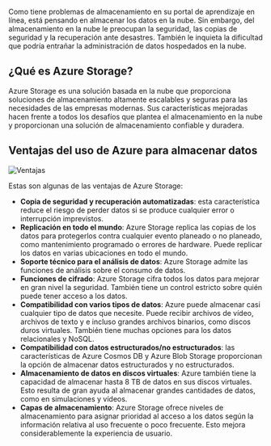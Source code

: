 Como tiene problemas de almacenamiento en su portal de aprendizaje en línea, está pensando en almacenar los datos en la nube. Sin embargo, del almacenamiento en la nube le preocupan la seguridad, las copias de seguridad y la recuperación ante desastres. También le inquieta la dificultad que podría entrañar la administración de datos hospedados en la nube.

## <a name="what-is-azure-storage"></a>¿Qué es Azure Storage?

Azure Storage es una solución basada en la nube que proporciona soluciones de almacenamiento altamente escalables y seguras para las necesidades de las empresas modernas. Sus características mejoradas hacen frente a todos los desafíos que plantea el almacenamiento en la nube y proporcionan una solución de almacenamiento confiable y duradera.

## <a name="benefits-of-using-azure-to-store-data"></a>Ventajas del uso de Azure para almacenar datos

![Ventajas](../images/Benefits.png)

Estas son algunas de las ventajas de Azure Storage:

- **Copia de seguridad y recuperación automatizadas**: esta característica reduce el riesgo de perder datos si se produce cualquier error o interrupción imprevistos.
- **Replicación en todo el mundo**: Azure Storage replica las copias de los datos para protegerlos contra cualquier evento planeado o no planeado, como mantenimiento programado o errores de hardware. Puede replicar los datos en varias ubicaciones en todo el mundo.
- **Soporte técnico para el análisis de datos**: Azure Storage admite las funciones de análisis sobre el consumo de datos.
- **Funciones de cifrado**: Azure Storage cifra todos los datos para mejorar en gran nivel la seguridad. También tiene un control estricto sobre quién puede tener acceso a los datos.
- **Compatibilidad con varios tipos de datos**: Azure puede almacenar casi cualquier tipo de datos que necesite. Puede recibir archivos de vídeo, archivos de texto y e incluso grandes archivos binarios, como discos duros virtuales. También tiene muchas opciones para los datos relacionales y NoSQL.
- **Compatibilidad con datos estructurados/no estructurados**: las características de Azure Cosmos DB y Azure Blob Storage proporcionan la opción de almacenar datos estructurados y no estructurados.
- **Almacenamiento de datos en discos virtuales**: Azure también tiene la capacidad de almacenar hasta 8 TB de datos en sus discos virtuales. Esto resulta de gran ayuda al almacenar grandes cantidades de datos, como en simulaciones y vídeos.
- **Capas de almacenamiento**: Azure Storage ofrece niveles de almacenamiento para asignar prioridad al acceso a los datos según la información relativa al uso frecuente o poco frecuente. Esto mejora considerablemente la experiencia de usuario.
